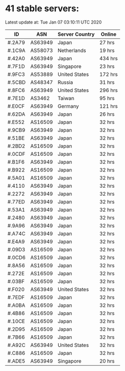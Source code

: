 # 41 stable servers:

Latest update at: Tue Jan 07 03:10:11 UTC 2020

| ID | ASN | Server Country | Online |
| -- | --- | -------------- | ------ |
| #.2A79 | AS63949 | Japan | 27 hrs |
| #.1C9A | AS58073 | Netherlands | 19 hrs |
| #.42A0 | AS63949 | Japan | 434 hrs |
| #.7F1D | AS63949 | Singapore | 23 hrs |
| #.9FC3 | AS53889 | United States | 172 hrs |
| #.5CBD | AS48347 | Russia | 31 hrs |
| #.8FC6 | AS63949 | United States | 296 hrs |
| #.7E1D | AS3462 | Taiwan | 95 hrs |
| #.E0CF | AS63949 | Germany | 121 hrs |
| #.62DA | AS63949 | Japan | 26 hrs |
| #.E552 | AS16509 | Japan | 32 hrs |
| #.9CB9 | AS63949 | Japan | 32 hrs |
| #.51BE | AS63949 | Japan | 32 hrs |
| #.2BD2 | AS16509 | Japan | 32 hrs |
| #.0CDF | AS16509 | Japan | 32 hrs |
| #.B1F6 | AS63949 | Japan | 32 hrs |
| #.B922 | AS16509 | Japan | 32 hrs |
| #.5A01 | AS16509 | Japan | 32 hrs |
| #.4110 | AS63949 | Japan | 32 hrs |
| #.2272 | AS63949 | Japan | 32 hrs |
| #.77ED | AS63949 | Japan | 32 hrs |
| #.53A1 | AS63949 | Japan | 32 hrs |
| #.2480 | AS63949 | Japan | 32 hrs |
| #.9A96 | AS63949 | Japan | 32 hrs |
| #.A74C | AS63949 | Japan | 32 hrs |
| #.E4A9 | AS63949 | Japan | 32 hrs |
| #.09D3 | AS16509 | Japan | 32 hrs |
| #.0CD6 | AS16509 | Japan | 32 hrs |
| #.8A56 | AS16509 | Japan | 32 hrs |
| #.272E | AS16509 | Japan | 32 hrs |
| #.03BF | AS16509 | Japan | 32 hrs |
| #.F020 | AS63949 | United States | 32 hrs |
| #.7EDF | AS16509 | Japan | 32 hrs |
| #.A0BA | AS16509 | Japan | 32 hrs |
| #.4B86 | AS16509 | Japan | 32 hrs |
| #.10CE | AS16509 | Japan | 32 hrs |
| #.2D95 | AS16509 | Japan | 32 hrs |
| #.7B66 | AS16509 | Japan | 32 hrs |
| #.A92C | AS63949 | United States | 32 hrs |
| #.C886 | AS16509 | Japan | 32 hrs |
| #.ADE5 | AS63949 | Singapore | 20 hrs |

